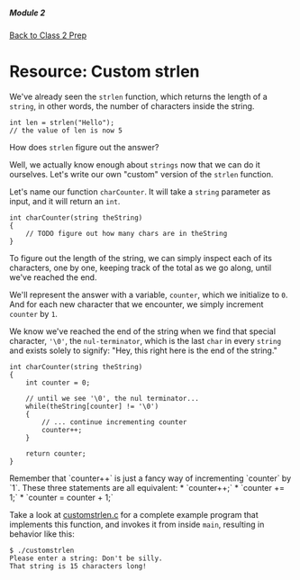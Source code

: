 ##### Module 2

[Back to Class 2 Prep](../../class2-prep)

# Resource: Custom strlen

We've already seen the `strlen` function, which returns the length of a `string`, in other words, the number of characters 
inside the string.

```
int len = strlen("Hello");
// the value of len is now 5
```

How does `strlen` figure out the answer?

Well, we actually know enough about `strings` now that we can do it ourselves. Let's write our own "custom" version of the `strlen` function.

Let's name our function `charCounter`. It will take a `string` parameter as input, and it will return an `int`.

```
int charCounter(string theString)
{
    // TODO figure out how many chars are in theString
}
```

To figure out the length of the string, we can simply inspect each of its characters, one by one, keeping track of the total as we go along, until we've reached the end. 

We'll represent the answer with a variable, `counter`, which we initialize to `0`. And for each new character that we encounter, we simply increment `counter` by `1`.

We know we've reached the end of the string when we find that special character, `'\0'`, the `nul-terminator`, which is the last `char` in every `string` and exists solely to signify: "Hey, this right here is the end of the string."


```
int charCounter(string theString)
{
    int counter = 0;
    
    // until we see '\0', the nul terminator...
    while(theString[counter] != '\0')
    {
        // ... continue incrementing counter
        counter++;
    }
    
    return counter;
}
```

<aside class=notes>
Remember that `counter++` is just a fancy way of incrementing `counter` by `1`. These three statements are all equivalent:
* `counter++;`
* `counter += 1;`
* `counter = counter + 1;`
</aside>

Take a look at [customstrlen.c](./customstrlen.c) for a complete example program that implements this function, and invokes it from inside `main`, resulting in behavior like this:

```
$ ./customstrlen
Please enter a string: Don't be silly.
That string is 15 characters long!
```
